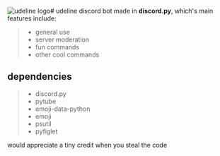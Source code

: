 ![udeline logo](https://cdn.discordapp.com/emojis/937436511899627620.webp?size=96&quality=lossless "udeline logo")# udeline
discord bot made in **discord.py**, which's main features include:
> - general use
> - server moderation
> - fun commands
> - other cool commands
## dependencies
> - discord.py
> - pytube
> - emoji-data-python
> - emoji
> - psutil
> - pyfiglet

would appreciate a tiny credit when you steal the code
